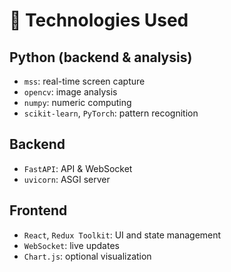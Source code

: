 # 🚀 Technologies Used

## Python (backend & analysis)
- `mss`: real-time screen capture
- `opencv`: image analysis
- `numpy`: numeric computing
- `scikit-learn`, `PyTorch`: pattern recognition

## Backend
- `FastAPI`: API & WebSocket
- `uvicorn`: ASGI server

## Frontend
- `React`, `Redux Toolkit`: UI and state management
- `WebSocket`: live updates
- `Chart.js`: optional visualization
